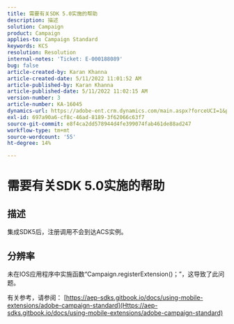 ```yaml
---
title: 需要有关SDK 5.0实施的帮助
description: 描述
solution: Campaign
product: Campaign
applies-to: Campaign Standard
keywords: KCS
resolution: Resolution
internal-notes: 'Ticket: E-000188089'
bug: false
article-created-by: Karan Khanna
article-created-date: 5/11/2022 11:01:52 AM
article-published-by: Karan Khanna
article-published-date: 5/11/2022 11:02:15 AM
version-number: 3
article-number: KA-16045
dynamics-url: https://adobe-ent.crm.dynamics.com/main.aspx?forceUCI=1&pagetype=entityrecord&etn=knowledgearticle&id=4c3b63be-19d1-ec11-a7b5-00224809c556
exl-id: 697a90a6-cf8c-46ad-8189-3f62066c63f7
source-git-commit: e8f4ca2dd578944d4fe399074fab461de88ad247
workflow-type: tm+mt
source-wordcount: '55'
ht-degree: 14%

---
```


# 需要有关SDK 5.0实施的帮助

## 描述


集成SDK5后，注册调用不会到达ACS实例。


## 分辨率


未在IOS应用程序中实施函数“Campaign.registerExtension()；”，这导致了此问题。

有关参考，请参阅： [https://aep-sdks.gitbook.io/docs/using-mobile-extensions/adobe-campaign-standard](Https://aep-sdks.gitbook.io/docs/using-mobile-extensions/adobe-campaign-standard)
